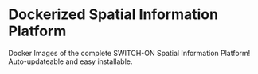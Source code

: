 # Dockerized Spatial Information Platform

Docker Images of the complete SWITCH-ON Spatial Information Platform!
Auto-updateable and easy installable.
